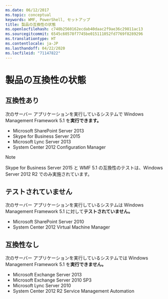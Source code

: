```yaml
---
ms.date: 06/12/2017
ms.topic: conceptual
keywords: WMF, PowerShell, セットアップ
title: 製品の互換性の状態
ms.openlocfilehash: c740b2560162ecdab40daac2f9ae36c29811ac13
ms.sourcegitcommit: 6545c60578f7745be015111052fd7769f8289296
ms.translationtype: HT
ms.contentlocale: ja-JP
ms.lasthandoff: 04/22/2020
ms.locfileid: "71147822"
---
```

# <a name="product-compatibility-status"></a>製品の互換性の状態

## <a name="compatible"></a>互換性あり

次のサーバー アプリケーションを実行しているシステムで Windows Management Framework 5.1 を**実行できます。**

- Microsoft SharePoint Server 2013
- Skype for Business Server 2015
- Microsoft Lync Server 2013
- System Center 2012 Configuration Manager

> [!NOTE]
> Skype for Business Server 2015 と WMF 5.1 の互換性のテストは、Windows Server 2012 R2 でのみ実施されています。

## <a name="not-tested"></a>テストされていません

次のサーバー アプリケーションを実行しているシステムは Windows Management Framework 5.1 に対して**テストされていません。**

- Microsoft SharePoint Server 2010
- System Center 2012 Virtual Machine Manager

## <a name="incompatible"></a>互換性なし

次のサーバー アプリケーションを実行しているシステムでは Windows Management Framework 5.1 を**実行できません。**

- Microsoft Exchange Server 2013
- Microsoft Exchange Server 2010 SP3
- Microsoft Lync Server 2010
- System Center 2012 R2 Service Management Automation
